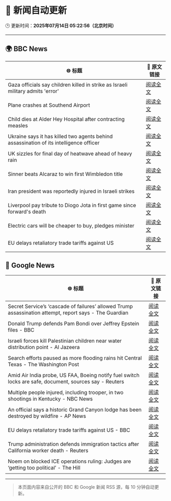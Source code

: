 # 🧠 新闻自动更新

🕒 更新时间：**2025年07月14日 05:22:56（北京时间）**

---

## 🌍 BBC News

| 🌐 标题 | 🔗 原文链接 |
|--------|-------------|
| Gaza officials say children killed in strike as Israeli military admits 'error' | [阅读全文](https://www.bbc.com/news/articles/c0rvxjnvv71o) |
| Plane crashes at Southend Airport | [阅读全文](https://www.bbc.com/news/articles/c1jw71kjx14o) |
| Child dies at Alder Hey Hospital after contracting measles | [阅读全文](https://www.bbc.com/news/articles/c8j1k3k44e2o) |
| Ukraine says it has killed two agents behind assassination of its intelligence officer | [阅读全文](https://www.bbc.com/news/articles/cj3r7p117l0o) |
| UK sizzles for final day of heatwave ahead of heavy rain | [阅读全文](https://www.bbc.com/news/articles/cwyxk999p5wo) |
| Sinner beats Alcaraz to win first Wimbledon title | [阅读全文](https://www.bbc.com/sport/tennis/articles/c5ykw5n0p7no) |
| Iran president was reportedly injured in Israeli strikes | [阅读全文](https://www.bbc.com/news/articles/cn0z8n037p6o) |
| Liverpool pay tribute to Diogo Jota in first game since forward's death | [阅读全文](https://www.bbc.com/sport/football/articles/cz7l85y42n5o) |
| Electric cars will be cheaper to buy, pledges minister | [阅读全文](https://www.bbc.com/news/articles/cg5z4nlned0o) |
| EU delays retaliatory trade tariffs against US | [阅读全文](https://www.bbc.com/news/articles/cdez5w61g5lo) |

## 📰 Google News

| 🌐 标题 | 🔗 原文链接 |
|--------|-------------|
| Secret Service’s ‘cascade of failures’ allowed Trump assassination attempt, report says - The Guardian | [阅读全文](https://news.google.com/rss/articles/CBMingFBVV95cUxNMTBNcDZVWXBjRTFmRU8wTUdFZUN6VjlkYjJGeGgxZW1pSEt6ZFdlaXU1MnVSSk5VbjJ0eDV1LWRrblJCODlWZjAxd2RtLVVpNEp5cWUxSzVhdzhXMWNoWXVkSzUxRWEzM253d19hVUo3UUlvbHlUN1ZWLTdGSDh0M25Eb2FTNG54TXpFNHVvMWNvNWVIOEpxb2hjR2h3UQ?oc=5) |
| Donald Trump defends Pam Bondi over Jeffrey Epstein files - BBC | [阅读全文](https://news.google.com/rss/articles/CBMiWkFVX3lxTE9CeTMzaE83OTNqa01FSDJPWTdKVkhhZGlCM3g2aEg2RDJ5S2R6WklBNjNjd3phWURaNnJfbElGWk1pZ0dFZndycVVtNFBrSWpoN1dtaUlwckVPd9IBX0FVX3lxTE9oaG85WFo4Z3VlV0FsTkZkUU0zdmJoSS1BcVZrNm42djJ2d0hzWDY0MkNHVTNaVUpJOU1oelFvZ2RJZF9ENGpwR2FWVWZOb0h6cXpidXQtLWxlODE4QWtr?oc=5) |
| Israeli forces kill Palestinian children near water distribution point - Al Jazeera | [阅读全文](https://news.google.com/rss/articles/CBMiqwFBVV95cUxNaTJqRGY2X0lNaVg5a3lVQkZObmNaWEREcHQyMkRzbHo0LXUzNHB1UWZGdjdVSGhnWDA3bVo5YUU0U2ZHbFQwRWZBNDZZTzZYMWdOVkRCaWFHbDlhTkJfTDFpUUlOS2taUl9vUGJUVjVTdXdPcC1aRWZkcklPdzlBNFZXMnNlN1ZRaXZFdVk5WHlxeHJ5dkYyNXBUSkhaS0VVTnhXSXZ5UjhmVGPSAbABQVVfeXFMUEVybXB6dVpWMFR4ZjdOOWlKUHc4bmtJZk9TNXZVblQxVVhEMDB2U3MxbWxkRHBoZzJXTjhFUU1QYVUta0o1NFpLTVhfSGo1WURYdnQtS3NoRVprS1VXOTdwWVgwOHBXMmNOX0VES2RwNTR6Skp5LThVOXRpanFsOVNDTVNjbDJPZG1MbUdINWMtYmJhNVM3MVVoYlhNQXpweWR6LU1EOHdZT0xaSHZkcjc?oc=5) |
| Search efforts paused as more flooding rains hit Central Texas - The Washington Post | [阅读全文](https://news.google.com/rss/articles/CBMimgFBVV95cUxQNkVpNmEwYmxkaDBIZXFCaVpHWW82eWR5UTBJVDNrNDFfbkNfbDVtdHpCNzVfZ0ZTa2tDbE5VbUJLTktrRl9IM1dzbGVRcWtsa2c2MVBVTFFfakpWSVhLdHFfbEVFVGlHRXR1ekdLbXJqN0g0WDFCSmZoendiNF95QXhrVDRmUFRST2QxQVRTbU9USktWTno5bEpB?oc=5) |
| Amid Air India probe, US FAA, Boeing notify fuel switch locks are safe, document, sources say - Reuters | [阅读全文](https://news.google.com/rss/articles/CBMi1wFBVV95cUxPQ1ZTcjdqeUxNZFg2aUVrbzNYYXQ0VGxvQk11NWZPQkU0Wlk2eUQ5RWpRVjB0SXVuMmZwbmpIQ0VLWS1nbkhVZHI5TUR5RzRfMGN4T0M0WTdEckZIczE3bGg1TVo0RkVmaVVaYVV4YVYybjlraHJHLU5hTVlRd2cxQ2R6RnFmSUl2N29FZ0dNUVF5Zm5fSnFMQWpKY0VjbmJ4S0drRmRiektjTVdBSXhEQWx2S3BXWUREY0cyNWRDSjBPTERNYVpTWGRNX0N1Q0xYcjRlejk5OA?oc=5) |
| Multiple people injured, including trooper, in two shootings in Kentucky - NBC News | [阅读全文](https://news.google.com/rss/articles/CBMidEFVX3lxTE9JTHBGaG9iZ19FZGtaOXlXS2FKX2M3X1RmSzQ2TnpKNVZrTjZQRW5Wc0o4SlVzYTRrNjFjOW5FUEduWmY5TE81UmxfOGF6QzRKcmp0NjktUHZERFNJdS1HVnB0NkdSN2JibmUwWkZlYnE0bmIy?oc=5) |
| An official says a historic Grand Canyon lodge has been destroyed by wildfire - AP News | [阅读全文](https://news.google.com/rss/articles/CBMingFBVV95cUxQanFDWWpQamVVSjlpTmJBbnRNbjhPamZSTlJJS04xNGhTb3dzV1lFbklMZlg5UFZjVk1qTC13MkxJOHRmalJNcVBnbFJHcmNnaksxOThHYTlRdGY5UU5WVF80VVFaaW1Qbkg1NDAyOUNRbERRTTczellobzZ1TFlxVGhEbU5TTGptSXZVQUR0UXdJZ3ctY3hIb0JCRzRCUQ?oc=5) |
| EU delays retaliatory trade tariffs against US - BBC | [阅读全文](https://news.google.com/rss/articles/CBMiWkFVX3lxTE9NZTJLVC1fanhzSE40dTJobnVtZGhDRE82MGJnaTV6cjdZQ0FrR1NhZG5IMUgwOElhc21PQ0FwYVg3bVVrU05NREhFbWhLZ3hyaURLdm5DU01uUQ?oc=5) |
| Trump administration defends immigration tactics after California worker death - Reuters | [阅读全文](https://news.google.com/rss/articles/CBMiwAFBVV95cUxNVm53ZmtDems5SUd3VjFMeFZ6M2RjZ3FEbFp1WUI1OWEybnNMR2YxdjNjZ0txWkx2VlNtVnVpSC1TTGFmZ1NoeFV2aENxclUxTHJPUG1NNmc5MXYxem1UUEhUQjlfNnlrRVBUZmNhdm1JZktWOVEyeVZPelZzNDJUQno0X3FmN19uVEJxaEQybVR0ZnIzWkJNWHNjMnhYWXQySHVTWmxlTEVEenhkbFB1VjJOeVNkQWlxTVktV2JUM1A?oc=5) |
| Noem on blocked ICE operations ruling: Judges are ‘getting too political’ - The Hill | [阅读全文](https://news.google.com/rss/articles/CBMihgFBVV95cUxOS3pPVzlUQmJIR29QNVFzbW9teFVwQU1FQTdJZmtQYWN4eEp2RnQ2dEJhc1pQRUlEQ0pDZVFiZ29ZRzM1ZnRrNk9qclctQzFPZURaMndaMTBVdWFNSkZvM1VQV0YwS09lTjZGTWVoalRSWlVHdm1uYTZxR3pPOUM0aU45UFBGd9IBiwFBVV95cUxPZHc4blgtTVpKNjJmMEFXSV9BcjJyeXc2SUFSOVIwVlhTZFQySjY5YmZnQmd4WFFkd3lLWXAzbm90RnZraVVUQzl0OURQRWV5Rl8zRklTaVY4SVhTSVcwWF9QTUFYb2d1VlFBNk9HanlPVTEzaVREcVFzQVFPRG1Ua3NERmRUZWQzdzRZ?oc=5) |

---
> 本页面内容来自公开的 BBC 和 Google 新闻 RSS 源，每 10 分钟自动更新。